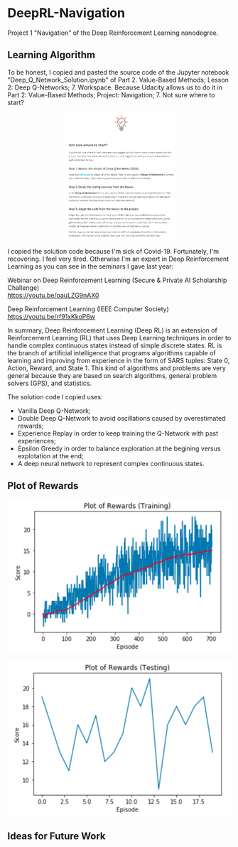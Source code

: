 # DeepRL-Navigation
Project 1 "Navigation" of the Deep Reinforcement Learning nanodegree.

## Learning Algorithm

To be honest, I copied and pasted the source code of the Jupyter notebook "Deep_Q_Network_Solution.ipynb" of Part 2. Value-Based Methods; Lesson 2: Deep Q-Networks; 7. Workspace. Because Udacity allows us to do it in Part 2: Value-Based Methods; Project: Navigation; 7. Not sure where to start?

<p align="center">
 <img src="/images/not-sure-where-to-start.png" width="50%">
</p>

I copied the solution code because I'm sick of Covid-19. Fortunately, I'm recovering. I feel very tired. Otherwise I'm an expert in Deep Reinforcement Learning as you can see in the seminars I gave last year:

Webinar on Deep Reinforcement Learning (Secure & Private AI Scholarship Challenge)<br/>
https://youtu.be/oauLZG9nAX0

Deep Reinforcement Learning (IEEE Computer Society)<br/>
https://youtu.be/rf91xKkoP6w

In summary, Deep Reinforcement Learning (Deep RL) is an extension of Reinforcement Learning (RL) that uses Deep Learning techniques in order to handle complex continuous states instead of simple discrete states. RL is the branch of artificial intelligence that programs algorithms capable of learning and improving from experience in the form of SARS tuples: State 0, Action, Reward, and State 1. This kind of algorithms and problems are very general because they are based on search algorithms, general problem solvers (GPS), and statistics.

The solution code I copied uses:
- Vanilla Deep Q-Network;
- Double Deep Q-Network to avoid oscillations caused by overestimated rewards;
- Experience Replay in order to keep training the Q-Network with past experiences;
- Epsilon Greedy in order to balance exploration at the begining versus explotation at the end;
- A deep neural network to represent complex continuous states.

## Plot of Rewards

![Plot of rewards (training)](/images/plot-of-rewards-training.png)

![Plot of rewards (testing)](/images/plot-of-rewards-testing.png)

## Ideas for Future Work
